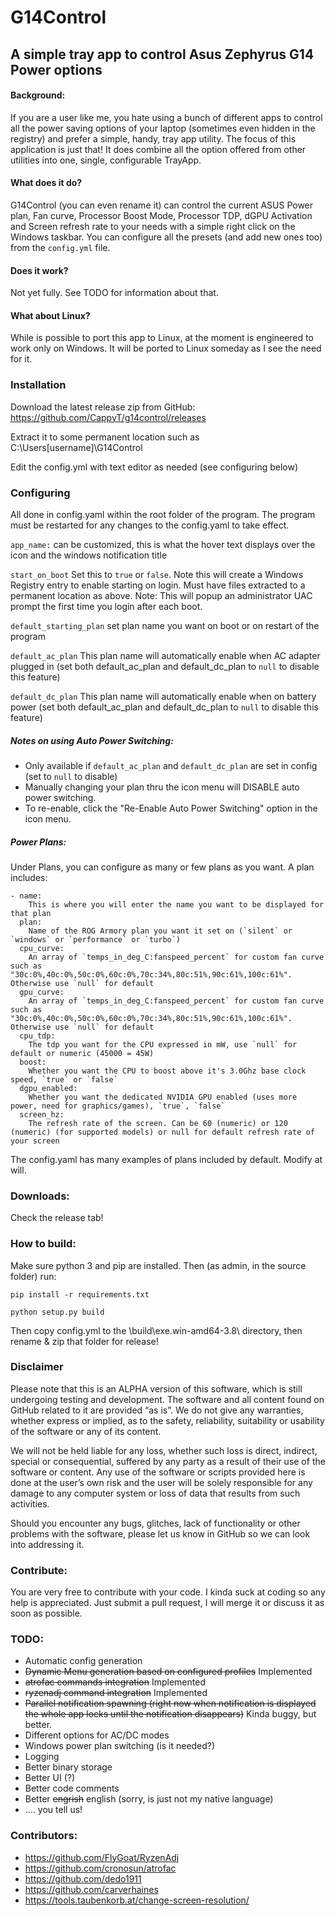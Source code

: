 # G14Control
## A simple tray app to control Asus Zephyrus G14 Power options

#### Background:
If you are a user like me, you hate using a bunch of different apps to control all the power saving options of your laptop (sometimes even hidden in the registry) and prefer a simple, handy, tray app utility. The focus of this application is just that!
It does combine all the option offered from other utilities into one, single, configurable TrayApp.

#### What does it do?
G14Control (you can even rename it) can control the current ASUS Power plan, Fan curve, Processor Boost Mode, Processor TDP, dGPU Activation and Screen refresh rate to your needs with a simple right click on the Windows taskbar. You can configure all the presets (and add new ones too) from the `config.yml` file.

#### Does it work?
Not yet fully. See TODO for information about that.

#### What about Linux?
While is possible to port this app to Linux, at the moment is engineered to work only on Windows. It will be ported to Linux someday as I see the need for it.

### Installation
Download the latest release zip from GitHub: https://github.com/CappyT/g14control/releases

Extract it to some permanent location such as C:\Users\[username]\G14Control

Edit the config.yml with text editor as needed (see configuring below)

### Configuring
All done in config.yaml within the root folder of the program. The program must be restarted for any changes to the config.yaml to take effect.

`app_name:` can be customized, this is what the hover text displays over the icon and the windows notification title

`start_on_boot` Set this to `true` or `false`. Note this will create a Windows Registry entry to enable starting on login. Must have files extracted to a permanent location as above. Note: This will popup an administrator UAC prompt the first time you login after each boot.

`default_starting_plan` set plan name you want on boot or on restart of the program

`default_ac_plan` This plan name will automatically enable when AC adapter plugged in (set both default_ac_plan and default_dc_plan to `null` to disable this feature)

`default_dc_plan` This plan name will automatically enable when on battery power (set both default_ac_plan and default_dc_plan to `null` to disable this feature)

##### Notes on using Auto Power Switching:
- Only available if `default_ac_plan` and `default_dc_plan` are set in config (set to `null` to disable)
- Manually changing your plan thru the icon menu will DISABLE auto power switching.
- To re-enable, click the "Re-Enable Auto Power Switching" option in the icon menu.

##### Power Plans:
Under Plans, you can configure as many or few plans as you want. A plan includes:
```
- name:
    This is where you will enter the name you want to be displayed for that plan
  plan:
    Name of the ROG Armory plan you want it set on (`silent` or `windows` or `performance` or `turbo`)
  cpu_curve:
    An array of `temps_in_deg_C:fanspeed_percent` for custom fan curve such as "30c:0%,40c:0%,50c:0%,60c:0%,70c:34%,80c:51%,90c:61%,100c:61%". Otherwise use `null` for default
  gpu_curve:
    An array of `temps_in_deg_C:fanspeed_percent` for custom fan curve such as "30c:0%,40c:0%,50c:0%,60c:0%,70c:34%,80c:51%,90c:61%,100c:61%". Otherwise use `null` for default
  cpu_tdp:
    The tdp you want for the CPU expressed in mW, use `null` for default or numeric (45000 = 45W)
  boost:
    Whether you want the CPU to boost above it's 3.0Ghz base clock speed, `true` or `false`
  dgpu_enabled:
    Whether you want the dedicated NVIDIA GPU enabled (uses more power, need for graphics/games), `true`, `false`
  screen_hz:
    The refresh rate of the screen. Can be 60 (numeric) or 120 (numeric) (for supported models) or null for default refresh rate of your screen
```

The config.yaml has many examples of plans included by default. Modify at will.

### Downloads:
Check the release tab!


### How to build:
Make sure python 3 and pip are installed. Then (as admin, in the source folder) run:

`pip install -r requirements.txt`

`python setup.py build`

Then copy config.yml to the \build\exe.win-amd64-3.8\ directory, then rename & zip that folder for release!

### Disclaimer
Please note that this is an ALPHA version of this software, which is still undergoing testing and development. The software and all content found on GitHub related to it are provided “as is”. We do not give any warranties, whether express or implied, as to the safety, reliability, suitability or usability of the software or any of its content.

We will not be held liable for any loss, whether such loss is direct, indirect, special or consequential, suffered by any party as a result of their use of the software or content. Any use of the software or scripts provided here is done at the user’s own risk and the user will be solely responsible for any damage to any computer system or loss of data that results from such activities.

Should you encounter any bugs, glitches, lack of functionality or other problems with the software, please let us know in GitHub so we can look into addressing it.

### Contribute:
You are very free to contribute with your code. I kinda suck at coding so any help is appreciated. Just submit a pull request, I will merge it or discuss it as soon as possible.

### TODO:
- Automatic config generation
- ~~Dynamic Menu generation based on configured profiles~~ Implemented
- ~~atrofac commands integration~~ Implemented
- ~~ryzenadj command integration~~ Implemented
- ~~Parallel notification spawning (right now when notification is displayed the whole app locks until the notification disappears)~~ Kinda buggy, but better.
- Different options for AC/DC modes
- Windows power plan switching (is it needed?)
- Logging
- Better binary storage
- Better UI (?)
- Better code comments
- Better ~~engrish~~ english (sorry, is just not my native language)
- .... you tell us!

### Contributors:
- https://github.com/FlyGoat/RyzenAdj
- https://github.com/cronosun/atrofac
- https://github.com/dedo1911
- https://github.com/carverhaines
- https://tools.taubenkorb.at/change-screen-resolution/
